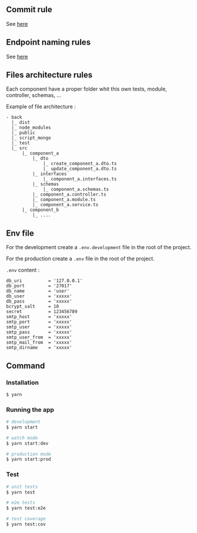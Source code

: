 ## Commit rule

See [here](https://github.com/bouteillerAlan/Commit-Rule)


## Endpoint naming rules
See [here](https://gitlab.helyx.dev/helyx-staff/archivist/api-rules/blob/master/README.md)

## Files architecture rules

Each component have a proper folder whit this own tests, module, controller, schemas, ...

Example of file architecture : 
```
- back
  |_ dist
  |_ node_modules
  |_ public
  |_ script_mongo
  |_ test
  |_ src
      |_ component_a
          |_ dto
              |_ create_component_a.dto.ts
              |_ update_component_a.dto.ts
          |_ interfaces
              |_ component_a.interfaces.ts
          |_ schemas
              |_ component_a.schemas.ts
          |_ component_a.controller.ts
          |_ component_a.module.ts
          |_ component_a.service.ts
      |_ component_b
          |_ ....     
```

## Env file
For the development create a ``.env.development`` file in the root of the project.

For the production create a ``.env`` file in the root of the project.

``.env`` content :
```
db_uri          = '127.0.0.1'
db_port         = '27017'
db_name         = 'user'
db_user         = 'xxxxx'
db_pass         = 'xxxxx'
bcrypt_salt     = 10
secret          = 123456789
smtp_host       = 'xxxxx'
smtp_port       = 'xxxxx'
smtp_user       = 'xxxxx'
smtp_pass       = 'xxxxx'
smtp_user_from  = 'xxxxx'
smtp_mail_from  = 'xxxxx'
smtp_dirname    = 'xxxxx'
```



## Command
### Installation

```bash
$ yarn
```

### Running the app

```bash
# development
$ yarn start

# watch mode
$ yarn start:dev

# production mode
$ yarn start:prod
```

### Test

```bash
# unit tests
$ yarn test

# e2e tests
$ yarn test:e2e

# test coverage
$ yarn test:cov
```
